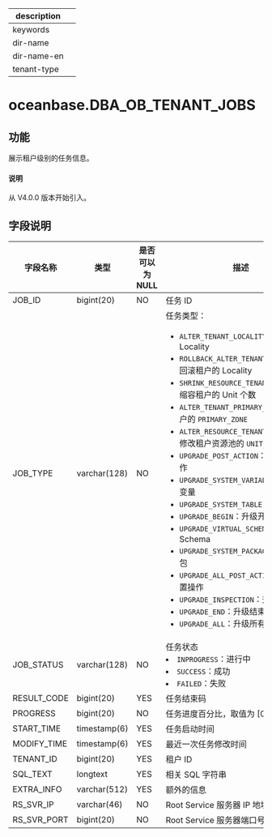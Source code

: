 |description||
|---|---|
|keywords||
|dir-name||
|dir-name-en||
|tenant-type||

# oceanbase.DBA_OB_TENANT_JOBS

## 功能

展示租户级别的任务信息。

<main id="notice" type='explain'>
  <h4>说明</h4>
  <p>从 V4.0.0 版本开始引入。</p>
</main>

## 字段说明

|    字段名称     |      类型      | 是否可以为 NULL |                                                              描述                                                               |
|-------------|--------------|------------|-------------|
| JOB_ID      | bigint(20)   | NO         | 任务 ID                                      |
| JOB_TYPE    | varchar(128) | NO         | 任务类型：<ul><li> `ALTER_TENANT_LOCALITY`：修改租户的 Locality</li> <li>`ROLLBACK_ALTER_TENANT_LOCALITY`：回滚租户的 Locality</li> <li>`SHRINK_RESOURCE_TENANT_UNIT_NUM`：缩容租户的 Unit 个数</li> <li>`ALTER_TENANT_PRIMARY_ZONE`：修改租户的 `PRIMARY_ZONE`</li>  <li>`ALTER_RESOURCE_TENANT_UNIT_NUM`：修改租户资源池的 `UNIT_NUM`</li> <li>`UPGRADE_POST_ACTION`：升级的前置操作</li> <li>`UPGRADE_SYSTEM_VARIABLE`：升级系统变量</li> <li>`UPGRADE_SYSTEM_TABLE`：升级系统表</li> <li>`UPGRADE_BEGIN`：升级开始</li> <li>`UPGRADE_VIRTUAL_SCHEMA`：升级 Schema</li> <li>`UPGRADE_SYSTEM_PACKAGE`：升级系统包</li> <li>`UPGRADE_ALL_POST_ACTION`：升级的后置操作</li> <li>`UPGRADE_INSPECTION`：升级检查</li> <li>`UPGRADE_END`：升级结束</li> <li>`UPGRADE_ALL`：升级所有租户</li></ul>   |
| JOB_STATUS  | varchar(128) | NO         | 任务状态 <li> `INPROGRESS`：进行中   <li> `SUCCESS`：成功   <li> `FAILED`：失败                     |
| RESULT_CODE | bigint(20)   | YES        | 任务结束码                                      |
| PROGRESS    | bigint(20)   | NO         | 任务进度百分比，取值为 \[0, 100\]                     |
| START_TIME  | timestamp(6) | YES        | 任务启动时间                                     |
| MODIFY_TIME | timestamp(6) | YES        | 最近一次任务修改时间                                 |
| TENANT_ID   | bigint(20)   | YES        | 租户 ID                                      |
| SQL_TEXT    | longtext     | YES        | 相关 SQL 字符串                                 |
| EXTRA_INFO  | varchar(512) | YES        | 额外的信息                                      |
| RS_SVR_IP   | varchar(46)  | NO         | Root Service 服务器 IP 地址                      |
| RS_SVR_PORT | bigint(20)   | NO         | Root Service 服务器端口号                         |
